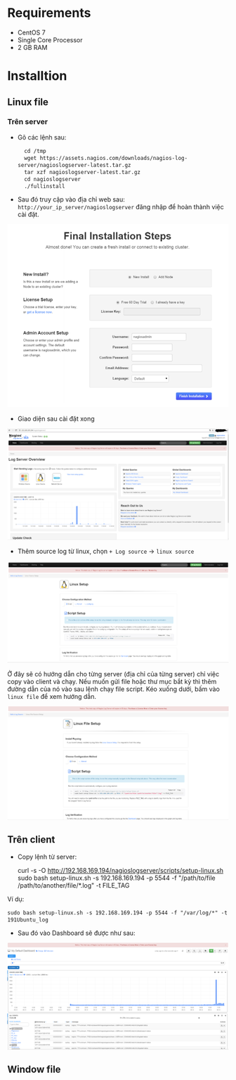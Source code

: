 # Requirements
- CentOS 7
- Single Core Processor
- 2 GB RAM

# Installtion
## Linux file
### Trên server
- Gõ các lệnh sau:
    
        cd /tmp
        wget https://assets.nagios.com/downloads/nagios-log-server/nagioslogserver-latest.tar.gz
        tar xzf nagioslogserver-latest.tar.gz
        cd nagioslogserver
        ./fullinstall

- Sau đó truy cập vào địa chỉ web sau: `http://your_ip_server/nagioslogserver` đăng nhập để hoàn thành việc cài đặt.

<img src = "Final Installation Steps.png">

- Giao diện sau cài đặt xong

<img src = "home.png">

- Thêm source log từ linux, chọn `+ Log source` -> `linux source`

<img src = "linux_source.png">

Ở đây sẽ có hướng dẫn cho từng server (địa chỉ của từng server) chỉ việc copy vào client và chạy. Nếu muốn gửi file hoặc thư mục bắt kỳ thì thêm đường dẫn của nó vào sau lệnh chạy file script. Kéo xuống dưới, bấm vào `linux file` để xem hướng dẫn.

<img src = "linux_file.png">

## Trên client
- Copy lệnh từ server:

    curl -s -O http://192.168.169.194/nagioslogserver/scripts/setup-linux.sh
    sudo bash setup-linux.sh -s 192.168.169.194 -p 5544 -f "/path/to/file /path/to/another/file/*.log" -t FILE_TAG

Ví dụ: 

    sudo bash setup-linux.sh -s 192.168.169.194 -p 5544 -f "/var/log/*" -t 191Ubuntu_log
  
- Sau đó vào Dashboard sẽ được như sau:
 
 <img src = "dashboard.png">

## Window file
